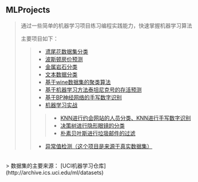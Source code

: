 ## MLProjects
> 通过一些简单的机器学习项目练习编程实践能力，快速掌握机器学习算法
>
> 主要项目如下：
>> * [鸢尾花数据集分类](https://github.com/zhongqiangwu960812/MachineLearnProjects/tree/master/IrisFlowerClassification)
>> * [波斯顿房价预测](https://github.com/zhongqiangwu960812/MachineLearnProjects/tree/master/BostonHousePriceRegression)
>> * [金属岩石分类](https://github.com/zhongqiangwu960812/MachineLearnProjects/tree/master/MinesRocksClassification)
>> * [文本数据分类](https://github.com/zhongqiangwu960812/MachineLearnProjects/tree/master/TextClassification)
>> * [基于wine数据集的聚类算法](https://github.com/zhongqiangwu960812/MachineLearnProjects/tree/master/WineClusting)
>> * [基于机器学习方法泰坦尼克号的存活预测](https://github.com/zhongqiangwu960812/MachineLearnProjects/tree/master/TitanicPredictionBaseML)
>> * [基于BP神经网络的手写数字识别](https://github.com/zhongqiangwu960812/MachineLearnProjects/tree/master/MinistClassificationBasedBPNetWork)
>> * [机器学习实战](https://github.com/zhongqiangwu960812/MachineLearnProjects/tree/master/MachineLearningInAction)
>>> * [KNN进行约会网站的人员分类、KNN进行手写数字识别](https://github.com/zhongqiangwu960812/MachineLearnProjects/tree/master/MachineLearningInAction/KNN)
>>> * [决策树进行隐形眼镜的分类](https://github.com/zhongqiangwu960812/MachineLearnProjects/tree/master/MachineLearningInAction/DecisionTree)
>>> * [朴素贝叶斯进行垃圾邮件的过滤](https://github.com/zhongqiangwu960812/MachineLearnProjects/tree/master/MachineLearningInAction/NaiveBayes)
>> * [异常值检测（这个项目是来源于真实数据集）](https://github.com/zhongqiangwu960812/MachineLearnProjects/tree/master/OutlierDetection)
<br>
> 数据集的主要来源： [UCI机器学习仓库](http://archive.ics.uci.edu/ml/datasets)
